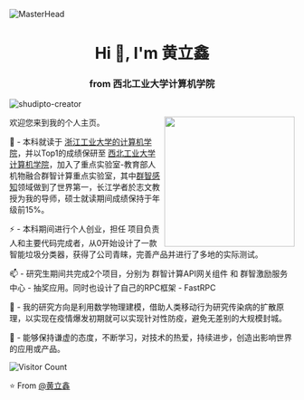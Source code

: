 

<!--
**JoelEmbiiddddd/JoelEmbiiddddd** is a ✨ _special_ ✨ repository because its `README.md` (this file) appears on your GitHub profile.

Here are some ideas to get you started:

## Hi there 👋

- 🔭 I’m currently working on ...
- 🌱 I’m currently learning ...
- 👯 I’m looking to collaborate on ...
- 🤔 I’m looking for help with ...
- 💬 Ask me about ...
- 📫 How to reach me: ...
- 😄 Pronouns: ...
- ⚡ Fun fact: ...
-->

![MasterHead](./image/2000_600px-1687270879623-3.gif)

<h1 align="center">Hi 👋, I'm 黄立鑫</h1>
<h3 align="center">from 西北工业大学计算机学院</h3>

<p align="left"> <img src="https://komarev.com/ghpvc/?username=shudipto-creator&label=Profile%20views&color=0e75b6&style=flat" alt="shudipto-creator" /> </p>

<img align='right' src="https://media.giphy.com/media/M9gbBd9nbDrOTu1Mqx/giphy.gif" width="230"> 

欢迎您来到我的个人主页。

🌱 - 本科就读于 [浙江工业大学的计算机学院]()，并以Top1的成绩保研至 [西北工业大学计算机学院]()，加入了重点实验室-教育部人机物融合群智计算重点实验室，其中[群智感知](https://baijiahao.baidu.com/s?id=1649635169436352063&wfr=spider&for=pc)领域做到了世界第一，长江学者於志文教授为我的导师，硕士就读期间成绩保持于年级前15%。

⚡ - 本科期间进行个人创业，担任 项目负责人和主要代码完成者，从0开始设计了一款智能垃圾分类器，获得了公司青睐，完善产品并进行了多地的实际测试。

📫 - 研究生期间共完成2个项目，分别为 群智计算API网关组件 和 群智激励服务中心 - 抽奖应用。同时也设计了自己的RPC框架 - FastRPC

🔭 - 我的研究方向是利用数学物理建模，借助人类移动行为研究传染病的扩散原理，以实现在疫情爆发初期就可以实现针对性防疫，避免无差别的大规模封城。

🚀 - 能够保持谦虚的态度，不断学习，对技术的热爱，持续进步，创造出影响世界的应用或产品。

![Visitor Count](https://profile-counter.glitch.me/Christmas/count.svg)

:star: From [@黄立鑫](https://huanglixin.netlify.app/)
